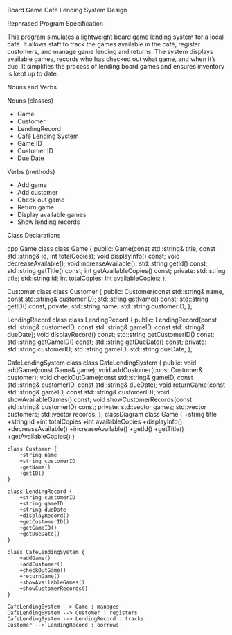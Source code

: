 Board Game Café Lending System Design

Rephrased Program Specification

This program simulates a lightweight board game lending system for a local café. 
It allows staff to track the games available in the café, register customers, and manage game lending and returns. 
The system displays available games, records who has checked out what game, and when it’s due. 
It simplifies the process of lending board games and ensures inventory is kept up to date.


Nouns and Verbs

Nouns (classes)
- Game
- Customer
- LendingRecord
- Café Lending System
- Game ID
- Customer ID
- Due Date

Verbs (methods)
- Add game
- Add customer
- Check out game
- Return game
- Display available games
- Show lending records


Class Declarations

cpp
Game class
class Game {
public:
Game(const std::string& title, const std::string& id, int totalCopies);
void displayInfo() const;
void decreaseAvailable();
void increaseAvailable();
std::string getId() const;
std::string getTitle() const;
int getAvailableCopies() const;
private:
std::string title;
std::string id;
int totalCopies;
int availableCopies;
};

Customer class
class Customer {
public:
Customer(const std::string& name, const std::string& customerID);
std::string getName() const;
std::string getID() const;
private:
std::string name;
std::string customerID;
};

LendingRecord class
class LendingRecord {
public:
LendingRecord(const std::string& customerID, const std::string& gameID, const std::string& dueDate);
void displayRecord() const;
std::string getCustomerID() const;
std::string getGameID() const;
std::string getDueDate() const;
private:
std::string customerID;
std::string gameID;
std::string dueDate;
};

CafeLendingSystem class
class CafeLendingSystem {
public:
void addGame(const Game& game);
void addCustomer(const Customer& customer);
void checkOutGame(const std::string& gameID, const std::string& customerID, const std::string& dueDate);
void returnGame(const std::string& gameID, const std::string& customerID);
void showAvailableGames() const;
void showCustomerRecords(const std::string& customerID) const;
private:
std::vector<Game>
	games;
	std::vector<Customer>
		customers;
		std::vector<LendingRecord> records;
};
classDiagram
    class Game {
        +string title
        +string id
        +int totalCopies
        +int availableCopies
        +displayInfo()
        +decreaseAvailable()
        +increaseAvailable()
        +getId()
        +getTitle()
        +getAvailableCopies()
    }

    class Customer {
        +string name
        +string customerID
        +getName()
        +getID()
    }

    class LendingRecord {
        +string customerID
        +string gameID
        +string dueDate
        +displayRecord()
        +getCustomerID()
        +getGameID()
        +getDueDate()
    }

    class CafeLendingSystem {
        +addGame()
        +addCustomer()
        +checkOutGame()
        +returnGame()
        +showAvailableGames()
        +showCustomerRecords()
    }

    CafeLendingSystem --> Game : manages
    CafeLendingSystem --> Customer : registers
    CafeLendingSystem --> LendingRecord : tracks
    Customer --> LendingRecord : borrows
